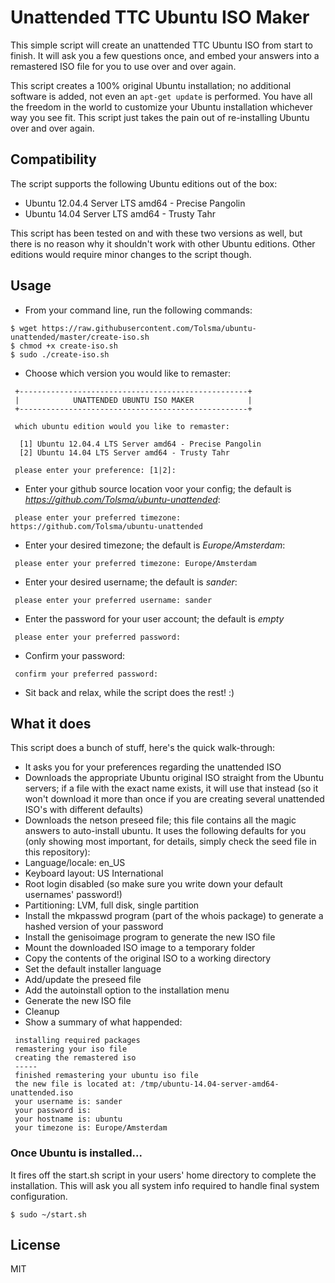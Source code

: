 # Unattended TTC Ubuntu ISO Maker

This simple script will create an unattended TTC Ubuntu ISO from start to finish. It will ask you a few questions once, and embed
your answers into a remastered ISO file for you to use over and over again.

This script creates a 100% original Ubuntu installation; no additional software is added, not even an ```apt-get update``` is
performed. You have all the freedom in the world to customize your Ubuntu installation whichever way you see fit. This script
just takes the pain out of re-installing Ubuntu over and over again.

## Compatibility

The script supports the following Ubuntu editions out of the box:

* Ubuntu 12.04.4 Server LTS amd64 - Precise Pangolin
* Ubuntu 14.04 Server LTS amd64 - Trusty Tahr

This script has been tested on and with these two versions as well, but there is no reason why it shouldn't work with other Ubuntu
editions. Other editions would require minor changes to the script though.

## Usage

* From your command line, run the following commands:

```
$ wget https://raw.githubusercontent.com/Tolsma/ubuntu-unattended/master/create-iso.sh
$ chmod +x create-iso.sh
$ sudo ./create-iso.sh
```

* Choose which version you would like to remaster:

```
 +---------------------------------------------------+
 |            UNATTENDED UBUNTU ISO MAKER            |
 +---------------------------------------------------+

 which ubuntu edition would you like to remaster:

  [1] Ubuntu 12.04.4 LTS Server amd64 - Precise Pangolin
  [2] Ubuntu 14.04 LTS Server amd64 - Trusty Tahr

 please enter your preference: [1|2]:
```

* Enter your github source location voor your config; the default is *https://github.com/Tolsma/ubuntu-unattended*:

```
 please enter your preferred timezone: https://github.com/Tolsma/ubuntu-unattended
```

* Enter your desired timezone; the default is *Europe/Amsterdam*:

```
 please enter your preferred timezone: Europe/Amsterdam
```

* Enter your desired username; the default is *sander*:

```
 please enter your preferred username: sander
```

* Enter the password for your user account; the default is *empty*

```
 please enter your preferred password:
```

* Confirm your password:

```
 confirm your preferred password:
```

* Sit back and relax, while the script does the rest! :)

## What it does

This script does a bunch of stuff, here's the quick walk-through:

* It asks you for your preferences regarding the unattended ISO
* Downloads the appropriate Ubuntu original ISO straight from the Ubuntu servers; if a file with the exact name exists, it will
  use that instead (so it won't download it more than once if you are creating several unattended ISO's with different defaults)
* Downloads the netson preseed file; this file contains all the magic answers to auto-install ubuntu. It uses the following
  defaults for you (only showing most important, for details, simply check the seed file in this repository):
 * Language/locale: en_US
 * Keyboard layout: US International
 * Root login disabled (so make sure you write down your default usernames' password!)
 * Partitioning: LVM, full disk, single partition
* Install the mkpasswd program (part of the whois package) to generate a hashed version of your password
* Install the genisoimage program to generate the new ISO file
* Mount the downloaded ISO image to a temporary folder
* Copy the contents of the original ISO to a working directory
* Set the default installer language
* Add/update the preseed file
* Add the autoinstall option to the installation menu
* Generate the new ISO file
* Cleanup
* Show a summary of what happended:

```
 installing required packages
 remastering your iso file
 creating the remastered iso
 -----
 finished remastering your ubuntu iso file
 the new file is located at: /tmp/ubuntu-14.04-server-amd64-unattended.iso
 your username is: sander
 your password is:
 your hostname is: ubuntu
 your timezone is: Europe/Amsterdam
```

### Once Ubuntu is installed...

It fires off the start.sh script in your users' home directory to complete the installation. This will ask you all system info
required to handle final system configuration.

```$ sudo ~/start.sh```

## License
MIT